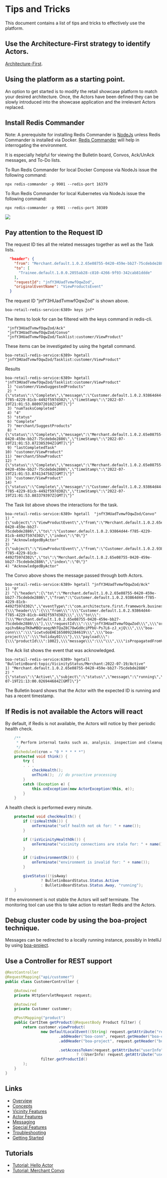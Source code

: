 # Tips and Tricks

This document contains a list of tips and tricks to effectively use the platform.

## Use the Architecture-First strategy to identify Actors.

[Architecture-First](https://tonymarius.substack.com/p/architecture-first-strategy?utm_source=url).

## Using the platform as a starting point.

An option to get started is to modify the retail showcase platform to match your desired architecture.
Once, the Actors have been defined they can be slowly introduced into the showcase application and the irrelevant Actors replaced.

## Install Redis Commander

Note: A prerequisite for installing Redis Commander is [NodeJs](https://nodejs.org/en/) unless Redis Commander is installed via Docker.
[Redis Commander](https://www.npmjs.com/package/redis-commander) will help in interrogating the environment.

It is especially helpful for viewing the Bulletin board, Convos, Ack/UnAck messages, and To-Do lists.

To Run Redis Commander for local Docker Compose via NodeJs issue the following command:

```shell
npx redis-commander -p 9901 --redis-port 16379
```

To Run Redis Commander for local Kubernetes via NodeJs issue the following command:

```shell
npx redis-commander -p 9901 --redis-port 30389
```

![](images/Tips-And-Tricks/Tips-And-Tricks-Redis-Commander.png)

## Pay attention to the Request ID

The request ID ties all the related messages together as well as the Task lists.

```json
  "header": {
    "from": "Merchant.default.1.0.2.65e08755-0420-459e-bb27-75cdebde2886",
    "to": [
      "Trainee.default.1.0.0.2055ab28-c810-4266-9f93-342cab81ddde"
    ],
    "requestId": "jnfY3HUadTvmwfOqwZod",
    "originalEventName": "ViewProductsEvent"
  }
```
The request ID "jnfY3HUadTvmwfOqwZod" is shown above.

```shell
boa-retail-redis-service:6389> keys jnf*
```
The items to look for can be filtered with the keys command in redis-cli. 

```shell
 "jnfY3HUadTvmwfOqwZod/Ack"
 "jnfY3HUadTvmwfOqwZod/Convo"
 "jnfY3HUadTvmwfOqwZod/Tasklist:customer/ViewProduct"
```

These items can be investigated by using the hgetall command.

```shell
boa-retail-redis-service:6389> hgetall "jnfY3HUadTvmwfOqwZod/Tasklist:customer/ViewProduct"
```

Results

```shell
boa-retail-redis-service:6389> hgetall "jnfY3HUadTvmwfOqwZod/Tasklist:customer/ViewProduct"
 1) "customer/ViewSuggestedProducts"
 2) "{\"status\":\"Complete\",\"message\":\"Customer.default.1.0.2.93864d44-f785-4229-81cb-4492f597d302\",\"timeStamp\":\"2022-07-19T21:01:53.880972010Z[GMT]\"}"
 3) "numTasksCompleted"
 4) "4"
 5) "status"
 6) "Complete"
 7) "merchant/SuggestProducts"
 8) "{\"status\":\"Complete\",\"message\":\"Merchant.default.1.0.2.65e08755-0420-459e-bb27-75cdebde2886\",\"timeStamp\":\"2022-07-19T21:01:53.872385394Z[GMT]\"}"
 9) "lastCompletedTask"
10) "customer/ViewProduct"
11) "merchant/ShowProduct"
12) "{\"status\":\"Complete\",\"message\":\"Merchant.default.1.0.2.65e08755-0420-459e-bb27-75cdebde2886\",\"timeStamp\":\"2022-07-19T21:01:53.874134758Z[GMT]\"}"
13) "customer/ViewProduct"
14) "{\"status\":\"Complete\",\"message\":\"Customer.default.1.0.2.93864d44-f785-4229-81cb-4492f597d302\",\"timeStamp\":\"2022-07-19T21:01:53.883379397Z[GMT]\"}"
```

The Task list above shows the interactions for the task.

```shell
boa-retail-redis-service:6389> hgetall  "jnfY3HUadTvmwfOqwZod/Convo"
1) "{\"subject\":\"ViewProductEvent\",\"from\":\"Merchant.default.1.0.2.65e08755-0420-459e-bb27-75cdebde2886\",\"to\":\"Customer.default.1.0.2.93864d44-f785-4229-81cb-4492f597d302\",\"index\":\"0\"}"
2) "AcknowledgedByActor"
3) "{\"subject\":\"ViewProductEvent\",\"from\":\"Customer.default.1.0.2.93864d44-f785-4229-81cb-4492f597d302\",\"to\":\"Merchant.default.1.0.2.65e08755-0420-459e-bb27-75cdebde2886\",\"index\":\"0\"}"
4) "AcknowledgedByActor"
```
The Convo above shows the message passed through both Actors.

```shell
boa-retail-redis-service:6389> hgetall "jnfY3HUadTvmwfOqwZod/Ack"
1) "0"
2) "{\"header\":{\"to\":\"Merchant.default.1.0.2.65e08755-0420-459e-bb27-75cdebde2886\",\"from\":\"Customer.default.1.0.2.93864d44-f785-4229-81cb-4492f597d302\",\"eventType\":\"com.architecture.first.framework.business.retail.events.ViewProductEvent\"},\"jsonPayload\":\"{\\\"header\\\":{\\\"from\\\":\\\"Customer.default.1.0.2.93864d44-f785-4229-81cb-4492f597d302\\\",\\\"to\\\":[\\\"Merchant.default.1.0.2.65e08755-0420-459e-bb27-75cdebde2886\\\"],\\\"requestId\\\":\\\"jnfY3HUadTvmwfOqwZod\\\",\\\"originalEventName\\\":\\\"ViewProductEvent\\\",\\\"jwtToken\\\":\\\"eyJhbGciOiJIUzUxMiJ9.eyJpc3MiOiJSZXRhaWxBcHAiLCJzdWIiOiJhY2Nlc3MiLCJ1c2VySWQiOjEwMDMsIm5hbWUiOiJsYW1vbnQiLCJzY29wZSI6ImN1c3RvbWVyIiwiaWF0IjoxNjU4MDkyMzA2LCJleHAiOjE2NTg2OTcxMDZ9.nwh5TasJqDaUaVFh4p9W7VbXVY4VTry-xpihvBAspTK0wMBQraoqzNhTQaZ8C78wGd0ciPPbU-Ps7L6-zJ_xjQ\\\",\\\"boa-conn\\\":\\\"icwtvdoEHE1658092284619\\\",\\\"boa-project\\\":\\\"holiday01\\\"},\\\"payload\\\":{\\\"productId\\\":1002},\\\"message\\\":\\\"\\\",\\\"isPropagatedFromVicinity\\\":true,\\\"isLocalEvent\\\":false,\\\"isAnnouncement\\\":false,\\\"wasHandled\\\":true,\\\"awaitResponse\\\":false,\\\"awaitTimeoutSeconds\\\":30,\\\"isPipelineEvent\\\":false,\\\"hasErrors\\\":false,\\\"isReply\\\":false,\\\"requiresAcknowledgement\\\":false,\\\"isToDoTask\\\":false,\\\"toDoLink\\\":\\\"\\\",\\\"processLaterIfNoActorFound\\\":true,\\\"originalActorName\\\":\\\"\\\",\\\"tasklist\\\":\\\"\\\",\\\"index\\\":0,\\\"timestamp\\\":1658264513857}\"}"
```

The Ack list shows the event that was acknowledged.

```shell
boa-retail-redis-service:6389> hgetall "BulletinBoard:topic/VicinityStatus/Merchant:2022-07-19/Active"
1) "Merchant.default.1.0.2.65e08755-0420-459e-bb27-75cdebde2886"
2) "{\"status\":\"Active\",\"subject\":\"status\",\"message\":\"running\",\"timestamp\":\"2022-07-19T21:13:00.026944684Z[GMT]\"}"
```

The Bulletin board shows that the Actor with the expected ID is running and has a recent timestamp.

## If Redis is not available the Actors will react

By default, if Redis is not available, the Actors will notice by their periodic health check.

```java
    /**
     * Perform internal tasks such as, analysis, inspection and cleanup
     */
    @Scheduled(cron = "0 * * * * *")
    protected void think() {
        try {
        . . .
            checkHealth();
            onThink();  // do proactive processing
        }
        catch (Exception e) {
            this.onException(new ActorException(this, e));
        }
    }
```

A health check is performed every minute.

```java
    protected void checkHealth() {
        if (!isHealthOk()) {
            onTerminate("self health not ok for: " + name());
        }

        if (!isVicinityHealthOk()) {
            onTerminate("vicinity connections are stale for: " + name());
        }

        if (!isEnvironmentOk()) {
            onTerminate("environment is invalid for: " + name());
        }

        giveStatus((!isAway)
                ? BulletinBoardStatus.Status.Active
                : BulletinBoardStatus.Status.Away, "running");
    }
```

If the environment is not stable the Actors will self terminate.
The monitoring tool can use this to take action to restart Redis and the Actors.

## Debug cluster code by using the boa-project technique.

Messages can be redirected to a locally running instance, possibly in IntelliJ by using [boa-project](Special-Features.md#bluegreen-deployment).


## Use a Controller for REST support

```java
@RestController
@RequestMapping("api/customer")
public class CustomerController {

    @Autowired
    private HttpServletRequest request;

    @Autowired
    private Customer customer;

    @PostMapping("product")
    public CartItem getProduct(@RequestBody Product filter) {
        return customer.viewProduct(
                new DefaultLocalEvent((String) request.getAttribute("requestId"))
                        .addHeader("boa-conn", request.getHeader("boa-conn"))
                        .addHeader("boa-project", request.getHeader("boa-project"))

                        .setAccessToken(request.getAttribute("userInfo") != null
                                ? ((UserInfo) request.getAttribute("userInfo")).getAccessToken() : null), // non-secure page
                filter.getProductId()
        );
    }
}
```

## Links
- [Overview](Overview.md 'Overview')
- [Concepts](Concepts.md)
- [Vicinity Features](Vicinity-Features.md 'Vicinity Features')
- [Actor Features](Actor-Features.md)
- [Messaging](Messaging.md)
- [Special Features](Special-Features.md)
- [Troubleshooting](Troubleshooting.md)
- [Getting Started](../../README.md)

## Tutorials
- [Tutorial: Hello Actor](Tutorials-Hello-Actor.md)
- [Tutorial: Merchant Convo](Tutorials-Merchant-Convo.md)